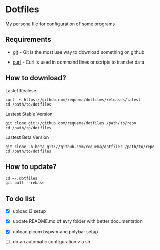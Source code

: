 # Dotfiles

My persona file for configuration of some programs

## Requirements

* [git](https://git-scm.com/book/en/v2/Getting-Started-Installing-Git) - Git is the most use way to download something on github

* [curl](https://curl.se/docs/manpage.html) - Curl is used in command lines or scripts to transfer data
  
## How to download?

   Lastet Realese

    curl -s https://github.com/requema/dotfiles/releases/latest
    cd /path/to/dotfiles

   Lastest Stable Version

    git clone git://github.com/requema/dotfiles /path/to/repo
    cd /path/to/dotfiles

   Lastest Beta Version

    git clone -b beta git://github.com/requema/dotfiles /path/to/repo
    cd /path/to/dotfiles

## How to update?

    cd ~/.dotfiles
    git pull --rebase

## To do list

* [x] upload i3 setup

* [x] update README.md of evry folder with better documentation

* [x] upload picom bspwm and polybar setup

* [ ] do an automatic configuration via sh